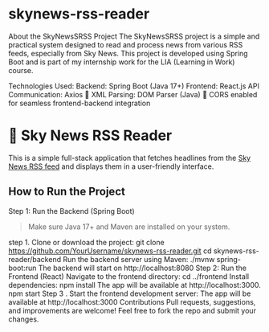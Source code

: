 # skynews-rss-reader

About the SkyNewsSRSS Project
The SkyNewsSRSS project is a simple and practical system designed to read and process news from various RSS feeds, especially from Sky News. This project is developed using Spring Boot and is part of my internship work for the LIA (Learning in Work) course.

Technologies Used:
Backend: Spring Boot (Java 17+)
 Frontend: React.js
 API Communication: Axios
📄 XML Parsing: DOM Parser (Java)
🔐 CORS enabled for seamless frontend-backend integration

# 📰 Sky News RSS Reader

This is a simple full-stack application that fetches headlines from the [Sky News RSS feed](https://feeds.skynews.com/feeds/rss/home.xml) and displays them in a user-friendly interface.

##  How to Run the Project

 Step 1: Run the Backend (Spring Boot)

> Make sure Java 17+ and Maven are installed on your system.

step 1. Clone or download the project:
   git clone https://github.com/YourUsername/skynews-rss-reader.git
   cd skynews-rss-reader/backend
Run the backend server using Maven:
./mvnw spring-boot:run
The backend will start on http://localhost:8080
Step 2: Run the Frontend (React)
Navigate to the frontend directory:
cd ../frontend
Install dependencies:
npm install
The app will be available at http://localhost:3000.
npm start
Step 3 . Start the frontend development server:
The app will be available at http://localhost:3000
Contributions
Pull requests, suggestions, and improvements are welcome! Feel free to fork the repo and submit your changes.
